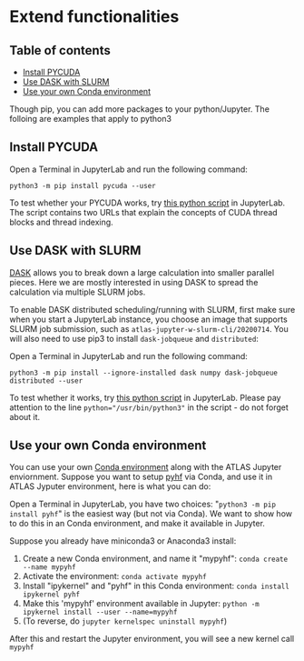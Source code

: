 # Extend functionalities

## Table of contents
+ [Install PYCUDA](#install-pycuda)
+ [Use DASK with SLURM](#use-dask-with-slurm)
+ [Use your own Conda environment](#use-your-own-conda-environment)

Though pip, you can add more packages to your python/Jupyter. The folloing are examples that apply to python3

## Install PYCUDA

<!-- If you are using SDF or if your home directory is in GPFS, o --> Open a Terminal in JupyterLab and run the following command:
```
python3 -m pip install pycuda --user
````

<!-- If your home directory is in AFS, ssh to ocio-gpu01.slac.stanford.edu and run the following command:
```
singularity shell --nv -B /cvmfs,/gpfs,/scratch,/nfs,/afs /cvmfs/atlas.sdcc.bnl.gov/jupyter/t3s/slac/singularity/atlas-slac-w-slurm-cli-20200714.sif
```
Once you see the `Singularity>` prompt, type the following command:
```
unset PYTHONPATH
export PATH=$PATH:/usr/local/cuda/bin
python3 -m pip install pycuda
```
-->

To test whether your PYCUDA works, try [this python script](pycuda.test.py.txt) in JupyterLab. The script contains two URLs that explain the concepts of CUDA thread blocks and thread indexing.

## Use DASK with SLURM

[DASK](https://docs.dask.org/en/latest/) allows you to break down a large calculation into smaller parallel pieces. Here we are mostly interested in using DASK to spread the calculation via multiple SLURM jobs.

To enable DASK distributed scheduling/running with SLURM, first make sure when you start a JupyterLab instance, you choose an image that supports SLURM job submission, such as `atlas-jupyter-w-slurm-cli/20200714`. You will also need to use pip3 to install `dask-jobqueue` and `distributed`:

<!-- If you are using SDF or if you home directory is in GPFS, o --> Open a Terminal in JupyterLab and run the following command:
```
python3 -m pip install --ignore-installed dask numpy dask-jobqueue distributed --user
````

<!-- If your home directory is in AFS, ssh to ocio-gpu01.slac.stanford.edu and run the following command:
```
singularity exec -B /cvmfs,/gpfs,/scratch,/nfs,/afs /cvmfs/atlas.sdcc.bnl.gov/jupyter/t3s/slac/singularity/atlas-slac-w-slurm-cli-20200714.sif python3 -m pip install --ignore-installed dask numpy dask-jobqueue distributed --user
```
-->
To test whether it works, try [this python script](dask.slurm.test.py.txt) in JupyterLab. Please pay attention to the line `python="/usr/bin/python3"` in the script - do not forget about it. 

## Use your own Conda environment 

You can use your own [Conda environment](https://conda.io/projects/conda/en/latest/user-guide/install/linux.html#) along with the ATLAS Jupyter enviornment. Suppose you want to setup
[pyhf](https://github.com/scikit-hep/pyhf) via Conda, and use it in ATLAS Jyputer environment, here is what you can do:

Open a Terminal in JupyterLab, you have two choices: "`python3 -m pip install pyhf`" is the easiest way (but not via Conda). We want to show how to do this in an Conda environment, and make it available in Jupyter. 

Suppose you already have miniconda3 or Anaconda3 install:
1. Create a new Conda environment, and name it "mypyhf": `conda create --name mypyhf`
2. Activate the environment: `conda activate mypyhf`
3. Install "ipykernel" and "pyhf" in this Conda environment: `conda install ipykernel pyhf`
4. Make this 'mypyhf' environment available in Jupyter: `python -m ipykernel install --user --name=mypyhf`
5. (To reverse, do `jupyter kernelspec uninstall mypyhf`)

After this and restart the Jupyter environment, you will see a new kernel call `mypyhf`